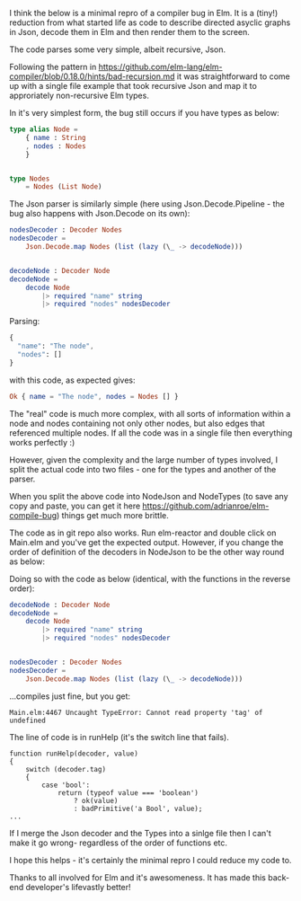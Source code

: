 I think the below is a minimal repro of a compiler bug in Elm.  It is a (tiny!) reduction from what started life as code to describe directed asyclic graphs in Json, decode them in Elm and then render them to the screen.

The code parses some very simple, albeit recursive, Json.

Following the pattern in https://github.com/elm-lang/elm-compiler/blob/0.18.0/hints/bad-recursion.md it was straightforward to come up with a single file example that took recursive Json and map it to approriately non-recursive Elm types.

In it's very simplest form, the bug still occurs if you have types as below:

```elm
type alias Node =
    { name : String
    , nodes : Nodes
    }


type Nodes
    = Nodes (List Node)
```

The Json parser is similarly simple (here using Json.Decode.Pipeline - the bug also happens with Json.Decode on its own):

```elm
nodesDecoder : Decoder Nodes
nodesDecoder =
    Json.Decode.map Nodes (list (lazy (\_ -> decodeNode)))


decodeNode : Decoder Node
decodeNode =
    decode Node
        |> required "name" string
        |> required "nodes" nodesDecoder
```
Parsing:

```elm
{
  "name": "The node",
  "nodes": []
}
```

with this code, as expected gives:

```elm
Ok { name = "The node", nodes = Nodes [] }
```

The "real" code is much more complex, with all sorts of information within a node and nodes containing not only other nodes, but also edges that referenced multiple nodes.  If all the code was in a single file then everything works perfectly :)

However, given the complexity and the large number of types involved, I split the actual code into two files - one for the types and another of the parser.

When you split the above code into NodeJson and NodeTypes (to save any copy and paste, you can get it here https://github.com/adrianroe/elm-compile-bug) things get much more brittle.

The code as in git repo also works.  Run elm-reactor and double click on Main.elm and you've get the expected output.  However, if you change the order of definition of the decoders in NodeJson to be the other way round as below:

Doing so with the code as below (identical, with the functions in the reverse order):

```elm
decodeNode : Decoder Node
decodeNode =
    decode Node
        |> required "name" string
        |> required "nodes" nodesDecoder


nodesDecoder : Decoder Nodes
nodesDecoder =
    Json.Decode.map Nodes (list (lazy (\_ -> decodeNode)))
```

...compiles just fine, but you get:
```
Main.elm:4467 Uncaught TypeError: Cannot read property 'tag' of undefined
```
The line of code is in runHelp (it's the switch line that fails).
```
function runHelp(decoder, value)
{
	switch (decoder.tag)
	{
		case 'bool':
			return (typeof value === 'boolean')
				? ok(value)
				: badPrimitive('a Bool', value);
...
```

If I merge the Json decoder and the Types into a sinlge file then I can't make it go wrong- regardless of the order of functions etc.

I hope this helps - it's certainly the minimal repro I could reduce my code to.

Thanks to all involved for Elm and it's awesomeness.  It has made this back-end developer's lifevastly better!
